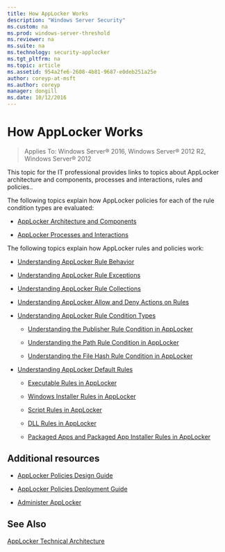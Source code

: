```yaml
---
title: How AppLocker Works
description: "Windows Server Security"
ms.custom: na
ms.prod: windows-server-threshold
ms.reviewer: na
ms.suite: na
ms.technology: security-applocker
ms.tgt_pltfrm: na
ms.topic: article
ms.assetid: 954a2fe6-2608-4b81-9687-e0deb251a25e
author: coreyp-at-msft
ms.author: coreyp
manager: dongill
ms.date: 10/12/2016
---
```

# How AppLocker Works

>Applies To: Windows Server&reg; 2016, Windows Server&reg; 2012 R2, Windows Server&reg; 2012

This topic for the IT professional provides links to topics about AppLocker architecture and components, processes and interactions, rules and policies..

The following topics explain how AppLocker policies for each of the rule condition types are evaluated:

-   [AppLocker Architecture and Components](applocker-architecture-and-components.md)

-   [AppLocker Processes and Interactions](applocker-processes-and-interactions.md)

The following topics explain how AppLocker rules and policies work:

-   [Understanding AppLocker Rule Behavior](how-applocker-works/understanding-applocker-rule-behavior.md)

-   [Understanding AppLocker Rule Exceptions](how-applocker-works/understanding-applocker-rule-exceptions.md)

-   [Understanding AppLocker Rule Collections](how-applocker-works/understanding-applocker-rule-collections.md)

-   [Understanding AppLocker Allow and Deny Actions on Rules](how-applocker-works/understanding-applocker-allow-and-deny-actions-on-rules.md)

-   [Understanding AppLocker Rule Condition Types](how-applocker-works/understanding-applocker-rule-condition-types.md)

    -   [Understanding the Publisher Rule Condition in AppLocker](how-applocker-works/understanding-the-publisher-rule-condition-in-applocker.md)

    -   [Understanding the Path Rule Condition in AppLocker](how-applocker-works/understanding-the-path-rule-condition-in-applocker.md)

    -   [Understanding the File Hash Rule Condition in AppLocker](how-applocker-works/understanding-the-file-hash-rule-condition-in-applocker.md)

-   [Understanding AppLocker Default Rules](how-applocker-works/understanding-applocker-default-rules.md)

    -   [Executable Rules in AppLocker](how-applocker-works/executable-rules-in-applocker.md)

    -   [Windows Installer Rules in AppLocker](how-applocker-works/windows-installer-rules-in-applocker.md)

    -   [Script Rules in AppLocker](how-applocker-works/script-rules-in-applocker.md)

    -   [DLL Rules in AppLocker](how-applocker-works/dll-rules-in-applocker.md)

    -   [Packaged Apps and Packaged App Installer Rules in AppLocker](../../access-control/packaged-apps-and-packaged-app-installer-rules-in-applocker.md)

## Additional resources

-   [AppLocker Policies Design Guide](../design/applocker-policies-design-guide.md)

-   [AppLocker Policies Deployment Guide](../deploy/applocker-policies-deployment-guide.md)

-   [Administer AppLocker](../manage/administer-applocker.md)

## See Also
[AppLocker Technical Architecture](https://technet.microsoft.com/en-us/library/ee844203(v=ws.10).aspx)


